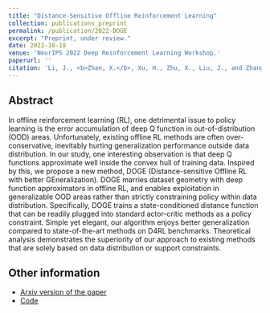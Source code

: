 ```yaml
---
title: "Distance-Sensitive Offline Reinforcement Learning"
collection: publications_preprint
permalink: /publication/2022-DOGE
excerpt: "Preprint, under review."
date: 2022-10-18
venue: 'NeurIPS 2022 Deep Reinforcement Learning Workshop.'
paperurl: ''
citation: 'Li, J., <b>Zhan, X.</b>, Xu, H., Zhu, X., Liu, J., and Zhang, Y. Q. Distance-Sensitive Offline Reinforcement Learning. <i>NeurIPS 2022 Deep Reinforcement Learning Workshop</i>.'
---
```


Abstract
---

In offline reinforcement learning (RL), one detrimental issue to policy learning is the error accumulation of deep Q function in out-of-distribution (OOD) areas. Unfortunately, existing offline RL methods are often over-conservative, inevitably hurting generalization performance outside data distribution. In our study, one interesting observation is that deep Q functions approximate well inside the convex hull of training data. Inspired by this, we propose a new method, DOGE (Distance-sensitive Offline RL with better GEneralization). DOGE marries dataset geometry with deep function approximators in offline RL, and enables exploitation in generalizable OOD areas rather than strictly constraining policy within data distribution. Specifically, DOGE trains a state-conditioned distance function that can be readily plugged into standard actor-critic methods as a policy constraint. Simple yet elegant, our algorithm enjoys better generalization compared to state-of-the-art methods on D4RL benchmarks. Theoretical analysis demonstrates the superiority of our approach to existing methods that are solely based on data distribution or support constraints.

Other information
---
* [Arxiv version of the paper](https://arxiv.org/abs/2205.11027)
* [Code](https://github.com/Facebear-ljx/DOGE)